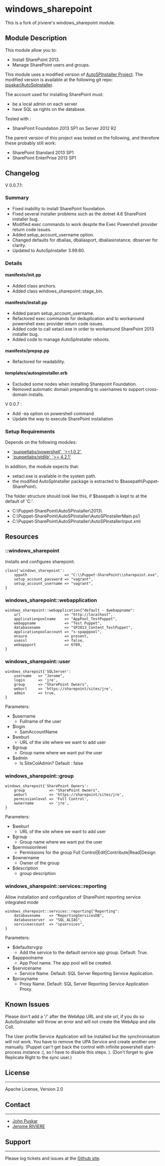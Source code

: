 # windows_sharepoint

This is  a fork of jriviere's windows_sharepoint module.

## Module Description

This module allow you to:

- Install SharePoint 2013.
- Manage SharePoint users and groups.

This module uses a modified version of [AutoSPInstaller Project](http://autospinstaller.codeplex.com/). The modified version is available at the following git repo: [jpuskar/AutoSpInstaller](https://github.com/jpuskar/AutoSpInstaller).

The account used for installing SharePoint must:

- be a local admin on each server
- have SQL sa rights on the database.

Tested with :

- SharePoint Foundation 2013 SP1 on Server 2012 R2

The parent version of this project was tested on the following, and therefore these probably still work:

- SharePoint Standard 2013 SP1
- SharePoint EnterPrise 2013 SP1

## Changelog

V 0.0.7.1:

### Summary

- Fixed inability to install SharePoint foundation.
- Fixed several installer problems such as the dotnet 4.6 SharePoint installer bug.
- Modified exec commands to work despite the Exec Powershell provider return code issues.
- Added setup_account_username option.
- Changed defaults for dbalias, dbaliasport, dbaliasinstance, dbserver for clarity.
- Updated to AutoSpInstaller 3.99.60.

### Details

#### manifests/init.pp

- Added class anchors.
- Added class windows_sharepoint::stage_bin.

#### manifests/install.pp

- Added param setup_account_username.
- Refactored exec commands for deduplication and to workaround powershell exec provider return code issues.
- Added code to call setacl.exe in order to workaround SharePoint 2013 installer bug.
- Added code to manage AutoSpInstaller reboots.

#### manifests/prepsp.pp

- Refactored for readability.

#### templates/autospinstaller.erb

- Excluded some nodes when installing Sharepoint Foundation.
- Removed automatic domain prepending to usernames to support cross-domain installs.

V 0.0.7 :

- Add -ea option on powershell command
- Update the way to execute SharePoint installation

### Setup Requirements

Depends on the following modules:

- ['puppetlabs/powershell', '>=1.0.2'](https://forge.puppetlabs.com/puppetlabs/powershell),
- ['puppetlabs/stdlib', '>= 4.2.1'](https://forge.puppetlabs.com/puppetlabs/stdlib)

In addition, the module expects that:

- setacl.exe is available in the system path.
- the modified AutoSpInstaller package is extracted to $basepath\\Puppet-SharePoint\\.

The folder structure should look like this, if $basepath is kept to at the default of 'C:'.

- C:\Puppet-SharePoint\\AutoSPInstaller\2013\
- C:\Puppet-SharePoint\\AutoSPInstaller\AutoSPInstallerMain.ps1
- C:\Puppet-SharePoint\\AutoSPInstaller\AutoSPInstallerInput.xml

## Resources

### ::windows_sharepoint

Installs and configures sharepoint.

    class{'windows_sharepoint':
        sppath                 => "C:\\Puppet-SharePoint\\sharepoint.exe",
        setup_account_password => "vagrant",
        setup_account_username => "vagrant",
    }

### windows_sharepoint::webapplication

    windows_sharepoint::webapplication{"default - $webappname":
        url                    => "http://localhost",
        applicationpoolname    => "AppPool_TestPuppet",
        webappname             => "Test Puppet",
        databasename           => "SP2013_Content_TestPuppet",
        applicationpoolaccount => "s-spapppool",
        ensure                 => present,
        usessl                 => false,
        webappport             => 6789,
    }

### windows_sharepoint::user

    windows_sharepoit{'SQLServer':
        username   => "Jerome",
        login      => 'jre',
        group      => "SharePoint Owners",
        weburl     => 'https://sharepoint/sites/jre',
        admin      => true,
    }

Parameters:

- $username
  - Fullname of the user
- $login
  - SamAccountName
- $weburl
  - URL of the site where we want to add user
- $group
  - Group name where we want put the user
- $admin
  - Is SiteColAdmin? Default : false

### windows_sharepoint::group

    windows_sharepoit{'SharePoint Owners':
        group           => "SharePoint Owners",
        weburl          => 'https://sharepoint/sites/jre',
        permissionlevel => 'Full Control',
        ownername       => 'jre',
    }

Parameters:

- $weburl
  - URL of the site where we want to add user
- $group
  - Group name where we want put the user
- $permissionlevel
  - Permissions for the group Full Control|Edit|Contribute|Read|Design
- $ownername
  - Owner of the group
- $description
  - group description

### windows_sharepoint::services::reporting

Allow installation and configuration of SharePoint reporting service integrated mode

    windows_sharepoint::services::reporting{"Reporting":
        databasename    => "ReportingServicesDB",
        databaseserver  => "SQL_ALIAS",
        serviceaccount  => "spservices",
    }

Parameters:

- $defaultsrvgrp
  - Add the service to the default service app group. Default: True.
- $apppoolname
  - App Pool name. The app pool will be created.
- $servicename
  - Service Name. Default: SQL Server Reporting Service Application.
- $proxyname
  - Proxy Name. Default: SQL Server Reporting Service Application Proxy.

## Known Issues

Please don't add a '/' after the WebApp URL and site url, if you do so AutoSpInstaller will throw an error and will not create the WebApp and site Coll.

The User profile Service Application will be installed but the synchronisation will not work. You have to remove the UPA Service and create another one manually. (Puppet can't get back the control with infinite powershell start-process instance :(, so I have to disable this steps. ). (Don't forget to give Replicate Right to the sync user.)

## License

-------
Apache License, Version 2.0

## Contact

-------

- [John Puskar](https://github.com/jpuskar/)
- [Jerome RIVIERE](https://github.com/ninja-2)

## Support

-------
Please log tickets and issues at the [Github site](https://github.com/jpuskar/windows_sharepoint/issues).
